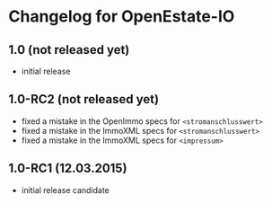 Changelog for OpenEstate-IO
===========================

1.0 (not released yet)
----------------------

-   initial release


1.0-RC2 (not released yet)
--------------------------

-   fixed a mistake in the OpenImmo specs for `<stromanschlusswert>`
-   fixed a mistake in the ImmoXML specs for `<stromanschlusswert>`
-   fixed a mistake in the ImmoXML specs for `<impressum>`


1.0-RC1 (12.03.2015)
--------------------

-   initial release candidate
